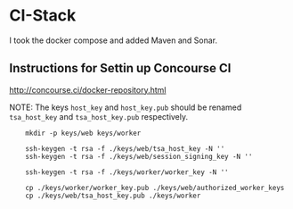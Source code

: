 # CI-Stack

I took the docker compose and added Maven and Sonar.


## Instructions for Settin up Concourse CI

http://concourse.ci/docker-repository.html

NOTE: The keys `host_key` and `host_key.pub` should be renamed `tsa_host_key` and `tsa_host_key.pub` respectively.

```
    mkdir -p keys/web keys/worker

    ssh-keygen -t rsa -f ./keys/web/tsa_host_key -N ''
    ssh-keygen -t rsa -f ./keys/web/session_signing_key -N ''

    ssh-keygen -t rsa -f ./keys/worker/worker_key -N ''

    cp ./keys/worker/worker_key.pub ./keys/web/authorized_worker_keys
    cp ./keys/web/tsa_host_key.pub ./keys/worker
```


